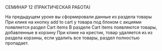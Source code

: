 СЕМИНАР 12 (ПРАКТИЧЕСКАЯ РАБОТА)

На предыдущем уроке вы сформировали данные из раздела товары
При клике на кнопку add to cart у товара под блоком с акциями появляется раздел Cart items
В разделе Cart items появляются товары, добавленные в корзину
При клике на крестик, товар удаляется из из раздела корзины, если удалить все товары, раздел полностью пропадает.